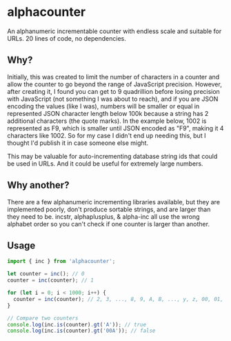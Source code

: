 # alphacounter
 An alphanumeric incrementable counter with endless scale and suitable for URLs. 20 lines of code, no dependencies.

## Why?

Initially, this was created to limit the number of characters in a counter and allow the counter to go beyond the range
of JavaScript precision. However, after creating it, I found you can get to 9 quadrillion before losing precision with
JavaScript (not something I was about to reach), and if you are JSON encoding the values (like I was), numbers will
be smaller or equal in represented JSON character length below 100k because a string has 2 additional characters (the
quote marks). In the example below, 1002 is represented as F9, which is smaller until JSON encoded as "F9", making it 4
characters like 1002. So for my case I didn't end up needing this, but I thought I'd publish it in case someone else
might.

This may be valuable for auto-incrementing database string ids that could be used in URLs. And it could be useful for
extremely large numbers.

## Why another?

There are a few alphanumeric incrementing libraries available, but they are implemented poorly, don't produce
sortable strings, and are larger than they need to be. incstr, alphaplusplus, & alpha-inc all use the wrong alphabet
order so you can't check if one counter is larger than another.

## Usage

```js
import { inc } from 'alphacounter';

let counter = inc(); // 0
counter = inc(counter); // 1

for (let i = 0; i < 1000; i++) {
  counter = inc(counter); // 2, 3, ..., 8, 9, A, B, ..., y, z, 00, 01, 02, ..., F8, F9
}

// Compare two counters
console.log(inc.is(counter).gt('A')); // true
console.log(inc.is(counter).gt('00A')); // false
```
